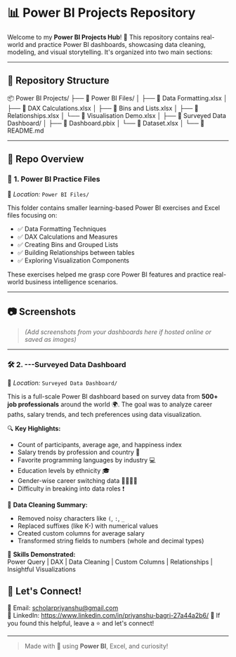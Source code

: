 # 📊 Power BI Projects Repository

Welcome to my **Power BI Projects Hub**! 🚀 This repository contains real-world and practice Power BI dashboards, showcasing data cleaning, modeling, and visual storytelling. It's organized into two main sections:

---

## 📁 Repository Structure
📦 Power BI Projects/
├── 📁 Power BI Files/
│ ├── 📄 Data Formatting.xlsx
│ ├── 📄 DAX Calculations.xlsx
│ ├── 📄 Bins and Lists.xlsx
│ ├── 📄 Relationships.xlsx
│ └── 📄 Visualisation Demo.xlsx
│
├── 📁 Surveyed Data Dashboard/
│ ├── 📄 Dashboard.pbix
│ └── 📄 Dataset.xlsx
│
└── 📄 README.md



---

## 📌 Repo Overview

### 🧪 **1.  Power BI Practice Files**
📁 *Location:* `Power BI Files/`

This folder contains smaller learning-based Power BI exercises and Excel files focusing on:

- ✅ Data Formatting Techniques  
- ✅ DAX Calculations and Measures  
- ✅ Creating Bins and Grouped Lists  
- ✅ Building Relationships between tables  
- ✅ Exploring Visualization Components  

These exercises helped me grasp core Power BI features and practice real-world business intelligence scenarios.

---

## 📷 Screenshots

> *(Add screenshots from your dashboards here if hosted online or saved as images)*



---

### 🛠️ **2. ---Surveyed Data Dashboard**
📁 *Location:* `Surveyed Data Dashboard/`

This is a full-scale Power BI dashboard based on survey data from **500+ job professionals** around the world 🌍. The goal was to analyze career paths, salary trends, and tech preferences using data visualization.

🔍 **Key Highlights:**
- Count of participants, average age, and happiness index
- Salary trends by profession and country 💸
- Favorite programming languages by industry 💻
- Education levels by ethnicity 🎓
- Gender-wise career switching data 👨‍🔬👩‍🔬
- Difficulty in breaking into data roles ❗

🧹 **Data Cleaning Summary:**
- Removed noisy characters like `(`, `:`, `_`  
- Replaced suffixes (like K-) with numerical values  
- Created custom columns for average salary  
- Transformed string fields to numbers (whole and decimal types)

🎯 **Skills Demonstrated:**  
Power Query | DAX | Data Cleaning | Custom Columns | Relationships | Insightful Visualizations



## 🤝 Let's Connect!

📧 Email: scholarpriyanshu@gmail.com  
💼 LinkedIn: https://www.linkedin.com/in/priyanshu-bagri-27a44a2b6/
🌟 If you found this helpful, leave a ⭐️ and let's connect!

---

> Made with 💙 using **Power BI**, Excel, and curiosity!

